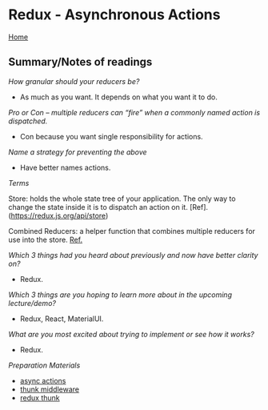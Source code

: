 # Redux - Asynchronous Actions

[Home](https://markjackson28.github.io/reading-notes/)

## Summary/Notes of readings

*How granular should your reducers be?*

- As much as you want. It depends on what you want it to do.

*Pro or Con – multiple reducers can “fire” when a commonly named action is dispatched.*

- Con because you want single responsibility for actions.

*Name a strategy for preventing the above*

- Have better names actions.

*Terms*

Store: holds the whole state tree of your application. The only way to change the state inside it is to dispatch an action on it. [Ref].(https://redux.js.org/api/store)

Combined Reducers: a helper function that combines multiple reducers for use into the store. [Ref.](https://redux.js.org/api/combinereducers)

*Which 3 things had you heard about previously and now have better clarity on?*

- Redux.

*Which 3 things are you hoping to learn more about in the upcoming lecture/demo?*

- Redux, React, MaterialUI.

*What are you most excited about trying to implement or see how it works?*

- Redux.

*Preparation Materials*

- [async actions](https://redux.js.org/advanced/asyncactions)
- [thunk middleware](https://github.com/reduxjs/redux-thunk)
- [redux thunk](https://alligator.io/redux/redux-thunk/)
